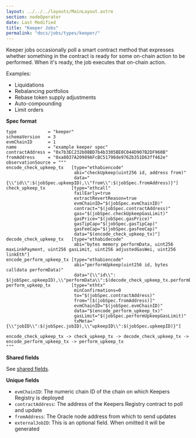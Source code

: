 ```yaml
---
layout: ../../../layouts/MainLayout.astro
section: nodeOperator
date: Last Modified
title: "Keeper Jobs"
permalink: "docs/jobs/types/keeper/"
---
```


Keeper jobs occasionally poll a smart contract method that expresses whether something in the contract is ready for some on-chain action to be performed. When it's ready, the job executes that on-chain action.

Examples:

- Liquidations
- Rebalancing portfolios
- Rebase token supply adjustments
- Auto-compounding
- Limit orders

**Spec format**

```jpv2
type            = "keeper"
schemaVersion   = 3
evmChainID      = 1
name            = "example keeper spec"
contractAddress = "0x7b3EC232b08BD7b4b3305BE0C044D907B2DF960B"
fromAddress     = "0xa8037A20989AFcBC51798de9762b351D63ff462e"
observationSource = """
encode_check_upkeep_tx   [type="ethabiencode"
                          abi="checkUpkeep(uint256 id, address from)"
                          data="{\\"id\\":$(jobSpec.upkeepID),\\"from\\":$(jobSpec.fromAddress)}"]
check_upkeep_tx          [type="ethcall"
                          failEarly=true
                          extractRevertReason=true
                          evmChainID="$(jobSpec.evmChainID)"
                          contract="$(jobSpec.contractAddress)"
                          gas="$(jobSpec.checkUpkeepGasLimit)"
                          gasPrice="$(jobSpec.gasPrice)"
                          gasTipCap="$(jobSpec.gasTipCap)"
                          gasFeeCap="$(jobSpec.gasFeeCap)"
                          data="$(encode_check_upkeep_tx)"]
decode_check_upkeep_tx   [type="ethabidecode"
                          abi="bytes memory performData, uint256 maxLinkPayment, uint256 gasLimit, uint256 adjustedGasWei, uint256 linkEth"]
encode_perform_upkeep_tx [type="ethabiencode"
                          abi="performUpkeep(uint256 id, bytes calldata performData)"
                          data="{\\"id\\": $(jobSpec.upkeepID),\\"performData\\":$(decode_check_upkeep_tx.performData)}"]
perform_upkeep_tx        [type="ethtx"
                          minConfirmations=0
                          to="$(jobSpec.contractAddress)"
                          from="[$(jobSpec.fromAddress)]"
                          evmChainID="$(jobSpec.evmChainID)"
                          data="$(encode_perform_upkeep_tx)"
                          gasLimit="$(jobSpec.performUpkeepGasLimit)"
                          txMeta="{\\"jobID\\":$(jobSpec.jobID),\\"upkeepID\\":$(jobSpec.upkeepID)}"]

encode_check_upkeep_tx -> check_upkeep_tx -> decode_check_upkeep_tx -> encode_perform_upkeep_tx -> perform_upkeep_tx
"""
```

**Shared fields**

See [shared fields](/docs/jobs/#shared-fields).

**Unique fields**

- `evmChainID`: The numeric chain ID of the chain on which Keepers Registry is deployed
- `contractAddress`: The address of the Keepers Registry contract to poll and update
- `fromAddress`: The Oracle node address from which to send updates
- `externalJobID`: This is an optional field. When omitted it will be generated
